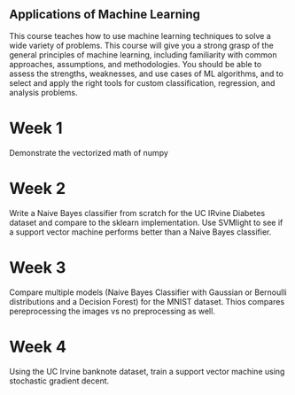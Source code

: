 ## Applications of Machine Learning
This course teaches how to use machine learning techniques to solve a wide variety of problems. This course will give you a strong grasp of the general principles of machine learning, including familiarity with
common approaches, assumptions, and methodologies. You should be able to assess the strengths, weaknesses,
and use cases of ML algorithms, and to select and apply the right tools for custom classification, regression, and
analysis problems. 

# Week 1
Demonstrate the vectorized math of numpy

# Week 2
Write a Naive Bayes classifier from scratch for the UC IRvine Diabetes dataset and compare to the sklearn implementation. Use SVMlight to see if a support vector machine performs better than a Naive Bayes classifier.

# Week 3
Compare multiple models (Naive Bayes Classifier with Gaussian or Bernoulli distributions and a Decision Forest) for the MNIST dataset. Thios compares pereprocessing the images vs no preprocessing as well.

# Week 4
Using the UC Irvine banknote dataset, train a support vector machine using stochastic gradient decent.
